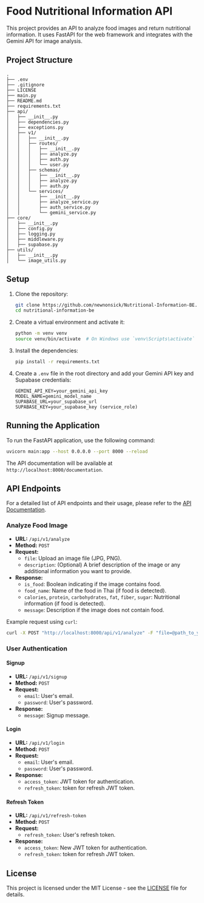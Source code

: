 # Food Nutritional Information API

This project provides an API to analyze food images and return nutritional information. It uses FastAPI for the web framework and integrates with the Gemini API for image analysis.

## Project Structure

```
.
├── .env
├── .gitignore
├── LICENSE
├── main.py
├── README.md
├── requirements.txt
├── api/
│   ├── __init__.py
│   ├── dependencies.py
│   ├── exceptions.py
│   ├── v1/
│   │   ├── __init__.py
│   │   ├── routes/
│   │   │   ├── __init__.py
│   │   │   ├── analyze.py
│   │   │   ├── auth.py
│   │   │   └── user.py
│   │   ├── schemas/
│   │   │   ├── __init__.py
│   │   │   ├── analyze.py
│   │   │   ├── auth.py
│   │   └── services/
│   │       ├── __init__.py
│   │       ├── analyze_service.py
│   │       ├── auth_service.py
│   │       └── gemini_service.py
├── core/
│   ├── __init__.py
│   ├── config.py
│   ├── logging.py
│   ├── middleware.py
│   ├── supabase.py
├── utils/
│   ├── __init__.py
│   └── image_utils.py
```

## Setup

1. Clone the repository:
    ```sh
    git clone https://github.com/newnonsick/Nutritional-Information-BE.git
    cd nutritional-information-be
    ```

2. Create a virtual environment and activate it:
    ```sh
    python -m venv venv
    source venv/bin/activate  # On Windows use `venv\Scripts\activate`
    ```

3. Install the dependencies:
    ```sh
    pip install -r requirements.txt
    ```

4. Create a `.env` file in the root directory and add your Gemini API key and Supabase credentials:
    ```env
    GEMINI_API_KEY=your_gemini_api_key
    MODEL_NAME=gemini_model_name
    SUPABASE_URL=your_supabase_url
    SUPABASE_KEY=your_supabase_key (service_role)
    ```

## Running the Application

To run the FastAPI application, use the following command:
```sh
uvicorn main:app --host 0.0.0.0 --port 8000 --reload
```

The API documentation will be available at `http://localhost:8000/documentation`.

## API Endpoints

For a detailed list of API endpoints and their usage, please refer to the [API Documentation](http://localhost:8000/documentation).

### Analyze Food Image

- **URL:** `/api/v1/analyze`
- **Method:** `POST`
- **Request:**
    - `file`: Upload an image file (JPG, PNG).
    - `description`: (Optional) A brief description of the image or any additional information you want to provide.
- **Response:**
    - `is_food`: Boolean indicating if the image contains food.
    - `food_name`: Name of the food in Thai (if food is detected).
    - `calories`, `protein`, `carbohydrates`, `fat`, `fiber`, `sugar`: Nutritional information (if food is detected).
    - `message`: Description if the image does not contain food.

Example request using `curl`:
```sh
curl -X POST "http://localhost:8000/api/v1/analyze" -F "file=@path_to_your_image.jpg"
```

### User Authentication

#### Signup

- **URL:** `/api/v1/signup`
- **Method:** `POST`
- **Request:**
    - `email`: User's email.
    - `password`: User's password.
- **Response:**
    - `message`: Signup message.

#### Login

- **URL:** `/api/v1/login`
- **Method:** `POST`
- **Request:**
    - `email`: User's email.
    - `password`: User's password.
- **Response:**
    - `access_token`: JWT token for authentication.
    - `refresh_token`: token for refresh JWT token.

#### Refresh Token

- **URL:** `/api/v1/refresh-token`
- **Method:** `POST`
- **Request:**
    - `refresh_token`: User's refresh token.
- **Response:**
    - `access_token`: New JWT token for authentication.
    - `refresh_token`: token for refresh JWT token.

## License

This project is licensed under the MIT License - see the [LICENSE](LICENSE) file for details.